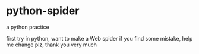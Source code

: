 # python-spider
a python practice

first try in python, want to make a Web spider
if you find some mistake, help me change plz, thank you very much

